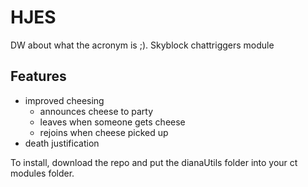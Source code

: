 # HJES

DW about what the acronym is ;). Skyblock chattriggers module

## Features

- improved cheesing
  - announces cheese to party
  - leaves when someone gets cheese
  - rejoins when cheese picked up
- death justification

To install, download the repo and put the dianaUtils folder into your ct modules folder.
